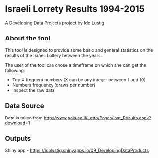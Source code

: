 # Israeli Lorrety Results 1994-2015
A Developing Data Projects project by Ido Lustig

## About the tool
This tool is designed to provide some basic and general statistics on the results of the Israeli Lottery between the years.

The user of the tool can chose a timeframe on which she can get the following:
* Top X frequent numbers (X can be any integer between 1 and 10)  
* Numbers frequency (draws per number)  
* Inspect the raw data    

## Data Source  
Data is taken from http://www.pais.co.il/Lotto/Pages/last_Results.aspx?download=1

## Outputs
Shiny app - https://idolustig.shinyapps.io/09_DevelopingDataProducts  
